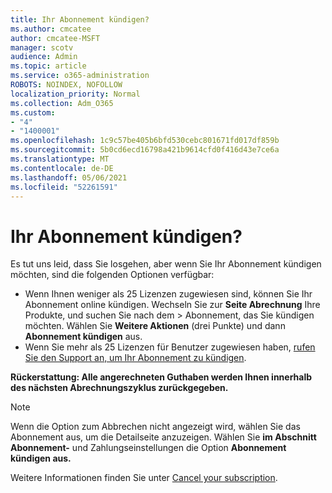 ```yaml
---
title: Ihr Abonnement kündigen?
ms.author: cmcatee
author: cmcatee-MSFT
manager: scotv
audience: Admin
ms.topic: article
ms.service: o365-administration
ROBOTS: NOINDEX, NOFOLLOW
localization_priority: Normal
ms.collection: Adm_O365
ms.custom:
- "4"
- "1400001"
ms.openlocfilehash: 1c9c57be405b6bfd530cebc801671fd017df859b
ms.sourcegitcommit: 5b0cd6ecd16798a421b9614cfd0f416d43e7ce6a
ms.translationtype: MT
ms.contentlocale: de-DE
ms.lasthandoff: 05/06/2021
ms.locfileid: "52261591"
---
```

# <a name="canceling-your-subscription"></a>Ihr Abonnement kündigen?

Es tut uns leid, dass Sie losgehen, aber wenn Sie Ihr Abonnement kündigen möchten, sind die folgenden Optionen verfügbar:
  
- Wenn Ihnen weniger als 25 Lizenzen zugewiesen sind, können Sie Ihr Abonnement online kündigen. Wechseln Sie zur **Seite Abrechnung** Ihre Produkte, und suchen Sie nach dem \> **[](https://go.microsoft.com/fwlink/p/?linkid=842054)** Abonnement, das Sie kündigen möchten. Wählen Sie **Weitere Aktionen** (drei Punkte) und dann **Abonnement kündigen** aus.
- Wenn Sie mehr als 25 Lizenzen für Benutzer zugewiesen haben, [rufen Sie den Support an, um Ihr Abonnement zu kündigen](/microsoft-365/admin/contact-support-for-business-products?view=o365-worldwide).
  
**Rückerstattung: Alle angerechneten Guthaben werden Ihnen innerhalb des nächsten Abrechnungszyklus zurückgegeben.**

> [!NOTE]
> Wenn die Option zum Abbrechen nicht angezeigt wird, wählen Sie das Abonnement aus, um die Detailseite anzuzeigen. Wählen Sie **im Abschnitt Abonnement-** und Zahlungseinstellungen die Option **Abonnement kündigen aus.**

Weitere Informationen finden Sie unter [Cancel your subscription](https://docs.microsoft.com/microsoft-365/commerce/subscriptions/cancel-your-subscription).
